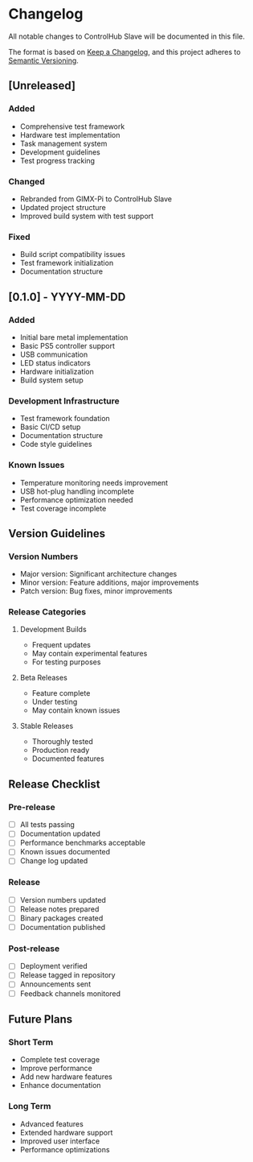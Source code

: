 # Changelog
All notable changes to ControlHub Slave will be documented in this file.

The format is based on [Keep a Changelog](https://keepachangelog.com/en/1.0.0/),
and this project adheres to [Semantic Versioning](https://semver.org/spec/v2.0.0.html).

## [Unreleased]
### Added
- Comprehensive test framework
- Hardware test implementation
- Task management system
- Development guidelines
- Test progress tracking

### Changed
- Rebranded from GIMX-Pi to ControlHub Slave
- Updated project structure
- Improved build system with test support

### Fixed
- Build script compatibility issues
- Test framework initialization
- Documentation structure

## [0.1.0] - YYYY-MM-DD
### Added
- Initial bare metal implementation
- Basic PS5 controller support
- USB communication
- LED status indicators
- Hardware initialization
- Build system setup

### Development Infrastructure
- Test framework foundation
- Basic CI/CD setup
- Documentation structure
- Code style guidelines

### Known Issues
- Temperature monitoring needs improvement
- USB hot-plug handling incomplete
- Performance optimization needed
- Test coverage incomplete

## Version Guidelines

### Version Numbers
- Major version: Significant architecture changes
- Minor version: Feature additions, major improvements
- Patch version: Bug fixes, minor improvements

### Release Categories
1. Development Builds
   - Frequent updates
   - May contain experimental features
   - For testing purposes

2. Beta Releases
   - Feature complete
   - Under testing
   - May contain known issues

3. Stable Releases
   - Thoroughly tested
   - Production ready
   - Documented features

## Release Checklist

### Pre-release
- [ ] All tests passing
- [ ] Documentation updated
- [ ] Performance benchmarks acceptable
- [ ] Known issues documented
- [ ] Change log updated

### Release
- [ ] Version numbers updated
- [ ] Release notes prepared
- [ ] Binary packages created
- [ ] Documentation published

### Post-release
- [ ] Deployment verified
- [ ] Release tagged in repository
- [ ] Announcements sent
- [ ] Feedback channels monitored

## Future Plans

### Short Term
- Complete test coverage
- Improve performance
- Add new hardware features
- Enhance documentation

### Long Term
- Advanced features
- Extended hardware support
- Improved user interface
- Performance optimizations
